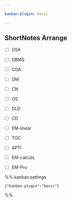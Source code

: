 ```yaml
---

kanban-plugin: basic

---
```


## ShortNotes Arrange

- [ ] DSA
- [ ] DBMS
- [ ] COA
- [ ] DM
- [ ] CN
- [ ] OS
- [ ] DLD
- [ ] CD
- [ ] EM-linear
- [ ] TOC
- [ ] APTI
- [ ] EM-calculs
- [ ] EM-Pro




%% kanban:settings
```
{"kanban-plugin":"basic"}
```
%%